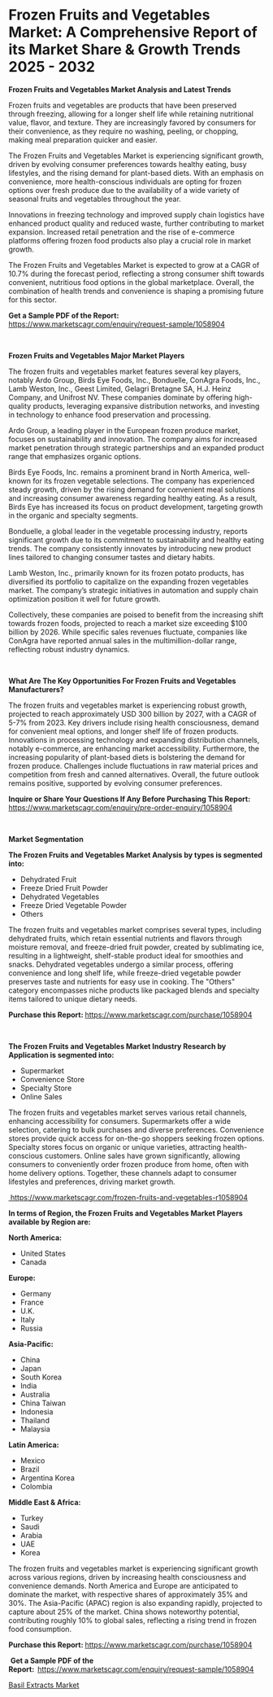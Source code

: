 <p><h1>Frozen Fruits and Vegetables Market: A Comprehensive Report of its Market Share & Growth Trends 2025 - 2032</h1></p><p><strong>Frozen Fruits and Vegetables Market Analysis and Latest Trends</strong></p>
<p><p>Frozen fruits and vegetables are products that have been preserved through freezing, allowing for a longer shelf life while retaining nutritional value, flavor, and texture. They are increasingly favored by consumers for their convenience, as they require no washing, peeling, or chopping, making meal preparation quicker and easier. </p><p>The Frozen Fruits and Vegetables Market is experiencing significant growth, driven by evolving consumer preferences towards healthy eating, busy lifestyles, and the rising demand for plant-based diets. With an emphasis on convenience, more health-conscious individuals are opting for frozen options over fresh produce due to the availability of a wide variety of seasonal fruits and vegetables throughout the year. </p><p>Innovations in freezing technology and improved supply chain logistics have enhanced product quality and reduced waste, further contributing to market expansion. Increased retail penetration and the rise of e-commerce platforms offering frozen food products also play a crucial role in market growth. </p><p>The Frozen Fruits and Vegetables Market is expected to grow at a CAGR of 10.7% during the forecast period, reflecting a strong consumer shift towards convenient, nutritious food options in the global marketplace. Overall, the combination of health trends and convenience is shaping a promising future for this sector.</p></p>
<p><strong>Get a Sample PDF of the Report:&nbsp;</strong> <a href="https://www.marketscagr.com/enquiry/request-sample/1058904?utm_campaign=3215&utm_medium=2&utm_source=Github&utm_content=ia&utm_term=07042025&utm_id=frozen-fruits-and-vegetables">https://www.marketscagr.com/enquiry/request-sample/1058904</a></p>
<p>&nbsp;</p>
<p><strong>Frozen Fruits and Vegetables Major Market Players</strong></p>
<p><p>The frozen fruits and vegetables market features several key players, notably Ardo Group, Birds Eye Foods, Inc., Bonduelle, ConAgra Foods, Inc., Lamb Weston, Inc., Geest Limited, Gelagri Bretagne SA, H.J. Heinz Company, and Unifrost NV. These companies dominate by offering high-quality products, leveraging expansive distribution networks, and investing in technology to enhance food preservation and processing.</p><p>Ardo Group, a leading player in the European frozen produce market, focuses on sustainability and innovation. The company aims for increased market penetration through strategic partnerships and an expanded product range that emphasizes organic options. </p><p>Birds Eye Foods, Inc. remains a prominent brand in North America, well-known for its frozen vegetable selections. The company has experienced steady growth, driven by the rising demand for convenient meal solutions and increasing consumer awareness regarding healthy eating. As a result, Birds Eye has increased its focus on product development, targeting growth in the organic and specialty segments.</p><p>Bonduelle, a global leader in the vegetable processing industry, reports significant growth due to its commitment to sustainability and healthy eating trends. The company consistently innovates by introducing new product lines tailored to changing consumer tastes and dietary habits.</p><p>Lamb Weston, Inc., primarily known for its frozen potato products, has diversified its portfolio to capitalize on the expanding frozen vegetables market. The company’s strategic initiatives in automation and supply chain optimization position it well for future growth.</p><p>Collectively, these companies are poised to benefit from the increasing shift towards frozen foods, projected to reach a market size exceeding $100 billion by 2026. While specific sales revenues fluctuate, companies like ConAgra have reported annual sales in the multimillion-dollar range, reflecting robust industry dynamics.</p></p>
<p>&nbsp;</p>
<p><strong>What Are The Key Opportunities For Frozen Fruits and Vegetables Manufacturers?</strong></p>
<p><p>The frozen fruits and vegetables market is experiencing robust growth, projected to reach approximately USD 300 billion by 2027, with a CAGR of 5-7% from 2023. Key drivers include rising health consciousness, demand for convenient meal options, and longer shelf life of frozen products. Innovations in processing technology and expanding distribution channels, notably e-commerce, are enhancing market accessibility. Furthermore, the increasing popularity of plant-based diets is bolstering the demand for frozen produce. Challenges include fluctuations in raw material prices and competition from fresh and canned alternatives. Overall, the future outlook remains positive, supported by evolving consumer preferences.</p></p>
<p><strong>Inquire or Share Your Questions If Any Before Purchasing This Report:</strong> <a href="https://www.marketscagr.com/enquiry/pre-order-enquiry/1058904?utm_campaign=3215&utm_medium=2&utm_source=Github&utm_content=ia&utm_term=07042025&utm_id=frozen-fruits-and-vegetables">https://www.marketscagr.com/enquiry/pre-order-enquiry/1058904</a></p>
<p>&nbsp;</p>
<p><strong>Market Segmentation</strong></p>
<p><strong>The Frozen Fruits and Vegetables Market Analysis by types is segmented into:</strong></p>
<p><ul><li>Dehydrated Fruit</li><li>Freeze Dried Fruit Powder</li><li>Dehydrated Vegetables</li><li>Freeze Dried Vegetable Powder</li><li>Others</li></ul></p>
<p><p>The frozen fruits and vegetables market comprises several types, including dehydrated fruits, which retain essential nutrients and flavors through moisture removal, and freeze-dried fruit powder, created by sublimating ice, resulting in a lightweight, shelf-stable product ideal for smoothies and snacks. Dehydrated vegetables undergo a similar process, offering convenience and long shelf life, while freeze-dried vegetable powder preserves taste and nutrients for easy use in cooking. The "Others" category encompasses niche products like packaged blends and specialty items tailored to unique dietary needs.</p></p>
<p><strong>Purchase this Report:&nbsp;</strong><a href="https://www.marketscagr.com/purchase/1058904?utm_campaign=3215&utm_medium=2&utm_source=Github&utm_content=ia&utm_term=07042025&utm_id=frozen-fruits-and-vegetables">https://www.marketscagr.com/purchase/1058904</a></p>
<p>&nbsp;</p>
<p><strong>The Frozen Fruits and Vegetables Market Industry Research by Application is segmented into:</strong></p>
<p><ul><li>Supermarket</li><li>Convenience Store</li><li>Specialty Store</li><li>Online Sales</li></ul></p>
<p><p>The frozen fruits and vegetables market serves various retail channels, enhancing accessibility for consumers. Supermarkets offer a wide selection, catering to bulk purchases and diverse preferences. Convenience stores provide quick access for on-the-go shoppers seeking frozen options. Specialty stores focus on organic or unique varieties, attracting health-conscious customers. Online sales have grown significantly, allowing consumers to conveniently order frozen produce from home, often with home delivery options. Together, these channels adapt to consumer lifestyles and preferences, driving market growth.</p></p>
<p><a href="https://www.marketscagr.com/frozen-fruits-and-vegetables-r1058904?utm_campaign=3215&utm_medium=2&utm_source=Github&utm_content=ia&utm_term=07042025&utm_id=frozen-fruits-and-vegetables">&nbsp;https://www.marketscagr.com/frozen-fruits-and-vegetables-r1058904</a></p>
<p><strong>In terms of Region, the Frozen Fruits and Vegetables Market Players available by Region are:</strong></p>
<p>
    <p> <strong> North America: </strong>
        <ul>
            <li>United States</li>
            <li>Canada</li>
        </ul>
        </p> 
    <p> <strong> Europe: </strong>
        <ul>
            <li>Germany</li>
            <li>France</li>
            <li>U.K.</li>
            <li>Italy</li>
            <li>Russia</li>
        </ul>
        </p> 
    <p> <strong> Asia-Pacific: </strong>
        <ul>
            <li>China</li>
            <li>Japan</li>
            <li>South Korea</li>
            <li>India</li>
            <li>Australia</li>
            <li>China Taiwan</li>
            <li>Indonesia</li>
            <li>Thailand</li>
            <li>Malaysia</li>
        </ul>
        </p> 
    <p> <strong> Latin America: </strong>
        <ul>
            <li>Mexico</li>
            <li>Brazil</li>
            <li>Argentina Korea</li>
            <li>Colombia</li>
        </ul>
        </p> 
    <p> <strong> Middle East & Africa: </strong>
        <ul>
            <li>Turkey</li>
            <li>Saudi</li>
            <li>Arabia</li>
            <li>UAE</li>
            <li>Korea</li>
        </ul>
    </p>
    </p>
<p><p>The frozen fruits and vegetables market is experiencing significant growth across various regions, driven by increasing health consciousness and convenience demands. North America and Europe are anticipated to dominate the market, with respective shares of approximately 35% and 30%. The Asia-Pacific (APAC) region is also expanding rapidly, projected to capture about 25% of the market. China shows noteworthy potential, contributing roughly 10% to global sales, reflecting a rising trend in frozen food consumption.</p></p>
<p><strong>Purchase this Report: </strong><a href="https://www.marketscagr.com/purchase/1058904?utm_campaign=3215&utm_medium=2&utm_source=Github&utm_content=ia&utm_term=07042025&utm_id=frozen-fruits-and-vegetables">https://www.marketscagr.com/purchase/1058904</a></p>
<p>&nbsp;<strong>Get a Sample PDF of the Report:&nbsp;&nbsp;</strong><a href="https://www.marketscagr.com/enquiry/request-sample/1058904?utm_campaign=3215&utm_medium=2&utm_source=Github&utm_content=ia&utm_term=07042025&utm_id=frozen-fruits-and-vegetables">https://www.marketscagr.com/enquiry/request-sample/1058904</a></p>
<p><strong></strong></p>
<p><p><a href="https://github.com/spoorsusama/Market-Research-Report-List-1/blob/main/basil-extracts-market.md?utm_campaign=3215&utm_medium=2&utm_source=Github&utm_content=ia&utm_term=07042025&utm_id=frozen-fruits-and-vegetables">Basil Extracts Market</a></p></p>